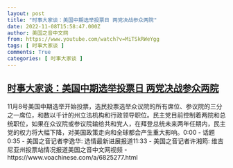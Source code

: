 ```yaml
---
layout: post
title: "时事大家谈：美国中期选举投票日 两党决战参众两院"
date: 2022-11-08T15:58:47.000Z
author: 美国之音中文网
from: https://www.youtube.com/watch?v=MiTSkRWeYgg
tags: [ 时事大家谈 ]
comments: True
categories: [ 时事大家谈 ]
---
```

<!--1667923127000-->
[时事大家谈：美国中期选举投票日 两党决战参众两院](https://www.youtube.com/watch?v=MiTSkRWeYgg)
------

<div>
11月8号美国中期选举开始投票，选民投票选举众议院的所有席位、参议院的三分之一席位，和数以千计的州立法机构和行政领导职位。民主党目前控制着两院和总统职位，如果在众议院或参议院输给共和党人，在拜登总统未来两年任期内，民主党的权力将大幅下降，对美国政策走向和全球都会产生重大影响。0:00 - 话题0:35 - 美国之音记者李逸华: 选情最新进展报道11:33 - 美国之音记者许湘筠: 维吉尼亚州投票站情况报道美国之音中文网视频 - https://www.voachinese.com/a/6825277.html
</div>
